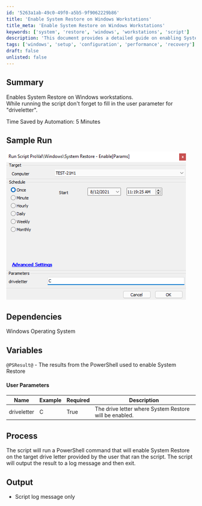 ```yaml
---
id: '5263a1ab-49c0-49f0-a5b5-9f9062229b86'
title: 'Enable System Restore on Windows Workstations'
title_meta: 'Enable System Restore on Windows Workstations'
keywords: ['system', 'restore', 'windows', 'workstations', 'script']
description: 'This document provides a detailed guide on enabling System Restore on Windows workstations using a PowerShell script. It covers user parameters, dependencies, and the process involved in executing the script, along with the expected output.'
tags: ['windows', 'setup', 'configuration', 'performance', 'recovery']
draft: false
unlisted: false
---
```

## Summary

Enables System Restore on Windows workstations.  
While running the script don't forget to fill in the user parameter for "driveletter".  

Time Saved by Automation: 5 Minutes

## Sample Run

![Sample Run](../../../static/img/System-Restore---Enable/image_1.png)

## Dependencies

Windows Operating System

## Variables

`@PSResult@` - The results from the PowerShell used to enable System Restore

#### User Parameters

| Name        | Example | Required | Description                                         |
|-------------|---------|----------|-----------------------------------------------------|
| driveletter | C       | True     | The drive letter where System Restore will be enabled. |

## Process

The script will run a PowerShell command that will enable System Restore on the target drive letter provided by the user that ran the script. The script will output the result to a log message and then exit.

## Output

- Script log message only







